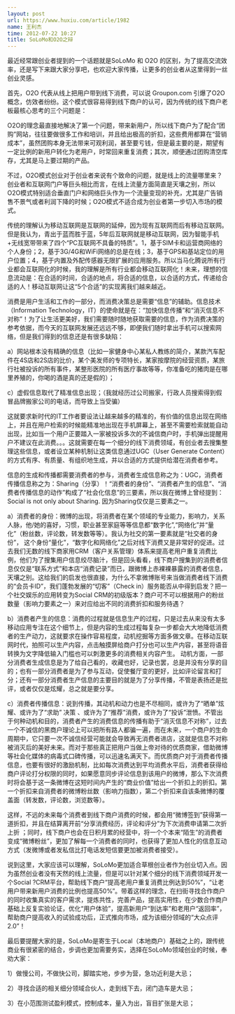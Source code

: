 ```yaml
---
layout: post
url: https://www.huxiu.com/article/1982
name: 王利杰
time: 2012-07-22 10:27
title: SoLoMo和O2O之辩
---
```

最近经常跟创业者提到的一个话题就是SoLoMo 和 O2O 的区别，为了提高交流效率，还是写下来跟大家分享吧，也欢迎大家传播，让更多的创业者从这里得到一丝创业灵感。

首先，O2O 代表从线上把用户带到线下消费，可以说 Groupon.com 引爆了O2O概念，仿效者纷纷。这个模式很容易得到线下商户的认可，因为传统的线下商户老板最核心思考的三个问题是：

O2O的理念最直接地解决了第一个问题，带来新用户，所以线下商户为了配合“团购”网站，往往要做很多工作和培训，并且给出极高的折扣，这些费用都算在“营销成本”，虽然团购本身无法带来可观利润，甚至要亏钱，但是最主要的是，期望有一定比例的新用户转化为老用户，时常回来重复消费；其次，顺便通过团购清空库存，尤其是马上要过期的产品。

不过，O2O模式创业对于创业者来说有个致命的问题，就是线上的流量哪里来？创业者和互联网门户等巨头相比而言，在线上流量方面简直是天壤之别，所以O2O模式特别适合垂直门户和网络巨头作为一个流量变现的补充，尤其是广告销售不景气或者利润下降的时候；O2O模式不适合成为创业者第一步切入市场的模式。

传统的理解认为移动互联网是互联网的延伸，因为现有互联网而后有移动互联网。但是我认为，青出于蓝而胜于蓝，5年后互联网就是移动互联网，因为智能手机+无线宽带带来了四个“PC互联网不具备的特质”。1，基于SIM卡和运营商网络的个人身份；2，基于3G/4G和WiFi网络的总是在线；3，基于GPS和基站定位的用户位置；4，基于内置及外配传感器无限扩展的应用服务。所以当马化腾说所有行业都会互联网化的时候，我的理解是所有行业都会移动互联网化！未来，理想的信息流动是：在合适的时间，合适的地点，将合适的信息，以合适的方式，传递给合适的人！移动互联网让这“5个合适”的实现离我们越来越近。

消费是用户生活和工作的一部分，而消费决策总是需要“信息”的辅助。信息技术（Information Technology，IT）的使命就是在：“加快信息传播”和“消灭信息不对称”！为了让生活更美好，我们需要随时随地获取需要的信息，作为消费决策的参考依据，而今天的互联网发展还远远不够，即便我们随时拿出手机可以搜索网络，但是我们得到的信息还是有很多缺陷：

a）网站根本没有精确的信息（比如一家健身中心某私人教练的简介，某款汽车配件在4S店和2S店的比价，某个美发师的专项特长，某家按摩院的经营资质，某旅行社被投诉的所有事件，某整形医院的所有医疗事故等等，你准备吃的猪肉是在哪里养殖的，你喝的酒是真的还是假的）；

c）虚假信息取代了精准信息出现；（我就经历过公司搬家，行政人员搜索得到假冒品牌搬家公司的电话，而导致上当受骗）

这就要求新时代的IT工作者要设法让越来越多的精准的，有价值的信息出现在网络上，并且在用户检索的时候能精准地出现在手机屏幕上，甚至不需要检索就能自动出现，比如当一个用户正要踏入一家被投诉多次的不诚信商户时，手机弹出提醒用户不建议在此消费。。。这就需要在每一个细分的线下消费领域，有创业者去搜集整理这些信息，或者设立某种机制让这类信息通过UGC（User Generate Content）的方式有序、有质量、有组织地生成，并以合适的方式提供给潜在消费者参考。

信息的生成和传播都需要消费者的参与，消费者生成信息称之为：UGC，消费者传播信息称之为：Sharing（分享）！“消费者的身份”、“消费者产生的信息”、“消费者传播信息的动作”构成了“社会化信息”的三要素，所以我在微博上曾经提到：Social is not only about Sharing. 因为Sharing仅仅是三要素之一。

a）消费者的身份：微博的出现，将消费者在某个领域的专业能力，影响力，关系人脉，他/她的喜好，习惯，职业甚至家庭等等信息都“数字化”,“网络化”并“量化”（粉丝数，评论数，转发数等等）。我认为社交的第一要素就是“社交者的身份”， 这个身份“量化”，“数字化和网络化”之后对线下消费又是非常好的促进。过去我们无数的线下商家用CRM（客户关系管理）体系来提高老用户重复消费比例，他们为了搜集用户信息绞尽脑汁，但是回头看看，线下商户搜集到的消费者信息仅仅是“联系方式”和本店“消费记录”而已，跟微博上赤裸裸暴露的消费者信息，天壤之别。这给我们的启发也很直接，为什么不拿微博账号来当做消费者线下消费的“会员卡ID”，我们蓬勃发展的“切客”（Check in）服务能否从中得到启发？把一个社交娱乐的应用转变为Social CRM的初级版本？商户可不可以根据用户的粉丝数量（影响力要素之一）来对应给出不同的消费折扣和服务待遇？

b）消费者产生的信息：消费的过程就是信息生产的过程，只是过去从来没有太多移动应用专注在这个细节上，但是内容的生成过程每复杂一步都会大大地降低消费者的生产动力，这就要求在操作容易程度，动机挖掘等方面多做文章。在移动互联网时代，拍照可以生产内容，点击触摸屏给商户打分也可以生产内容，甚至将语音转换为文字降低输入门槛也可以刺激更多的消费相关内容产生。 动机方面，一部分消费者生成信息是为了给自己看的，收藏也好，记录也罢，总是并没有分享的目的；也有一部分消费者是为了参与互动，促使餐厅变的更好，比如评论留言和打分；还有一部分消费者生产信息的主要目的就是为了分享传播，不管是表扬还是批评，或者仅仅是炫耀，总之就是要分享。

c）消费者传播信息：说到传播，其动机和动力也是不尽相同，或许为了“晒单”炫耀、或许为了“求助” 决策 、或许为了“推荐”消费，或许为了“投诉”泄愤。不管出于何种动机和目的，消费者产生的消费信息的传播有助于“消灭信息不对称”，过去一个不诚信的黑商户理论上可以把所有路人都骗一遍，而在未来，一个商户的生命周期中，它只要一次不诚信经营可能就会导致再无消费者进店，这就是信息不对称被消灭后的美好未来。而对于那些真正把用户当做上帝对待的优质商家，借助微博等社会化媒体的病毒式口碑传播，可以迅速名满天下。而优质商户对于消费者传播信息，也要有很好的激励机制，比如每次消费达到平均消费水平后，消费者获得给商户评论打分权限的同时，如果愿意同步评论信息到该用户的微博，那么下次消费时将会基于这一条微博在这短时间内产生的“商业价值”给出一个折扣上的折扣。第一个折扣来自消费者的微博粉丝数（影响力指数），第二个折扣来自该条微博的覆盖面（转发数，评论数，浏览数等）。

这样，不远的未来每个消费者到线下商户消费的时候，都会用“微博签到”获得第一道折扣，并且在结算离开前“分享消费经历，评论和评分”为下次消费申请第二次折上折 ；同时，线下商户也会在日积月累的经营中，将一个个本来“陌生”的消费者变成“微博粉丝”，更加了解每一个消费者的同时，也获得了更加人性化的信息互动方式（发微博或者发私信比打电话发短信要更加被消费者接受）。

说到这里，大家应该可以理解，SoLoMo更加适合草根创业者作为创业切入点。因为虽然创业者没有天然的线上流量，但是可以针对某个细分的线下消费领域开发一个Social ?CRM平台，帮助线下商户“提高老用户重复消费比例达到50%”，“让老用户带来新用户消费的比例也提高50%”。带着这样的理念，在扫街寻找合作商户的同时收集真实的客户需求，提炼共性，完善产品，提高实用性，在少数合作商户基础上反复实验论证，优化“用户体验”，提高新用户“到达率”和老用户“返回率”，帮助商户提高收入的试验成功后，正式推向市场，成为该细分领域的“大众点评2.0”！

最后要提醒大家的是，SoLoMo是寄生于Local（本地商户）基础之上的，跟传统商业有很紧密的结合，步调也更加需要务实，选择在SoLoMo领域创业的时候，奉劝大家：

1）做慢公司，不做快公司，脚踏实地，步步为营，急功近利是大忌；

2）寻找合适的相关细分领域合伙人，走到线下去，闭门造车是大忌；

3）在小范围测试盈利模式，控制成本，量入为出，盲目扩张是大忌；


